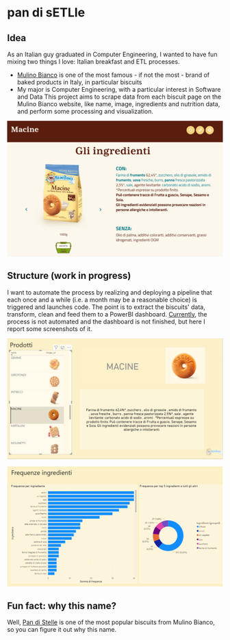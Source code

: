 # pan di sETLle

## Idea
As an Italian guy graduated in Computer Engineering, I wanted to have fun mixing two things I love: Italian breakfast and ETL processes.
- [Mulino Bianco](https://www.mulinobianco.it/home) is one of the most famous - if not the most - brand of baked products in Italy, in particular biscuits
- My major is Computer Engineering, with a particular interest in Software and Data
This project aims to scrape data from each biscuit page on the Mulino Bianco website, like name, image, ingredients and nutrition data, and perform some processing and visualization.

![Example image of a biscuit page](images/mb1.png)

## Structure (work in progress)
I want to automate the process by realizing and deploying a pipeline that each once and a while (i.e. a month may be a reasonable choice) is triggered and launches code.
The point is to extract the biscuits' data, transform, clean and feed them to a PowerBI dashboard.
<ins>Currently</ins>, the process is not automated and the dashboard is not finished, but here I report some screenshots of it.

![First page of dashboard: products](images/mb2.png)

![Second page of dashboard: ingredients](images/mb3.png)

## Fun fact: why this name?
Well, [Pan di Stelle](https://www.pandistelle.it/) is one of the most popular biscuits from Mulino Bianco, so you can figure it out why this name.
